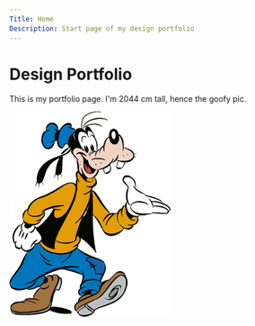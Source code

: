 ```yaml
---
Title: Home
Description: Start page of my design portfolio
---
```


Design Portfolio
==========================

This is my portfolio page. I'm 2044 cm tall, hence the goofy pic.


<!-- <img id="main-pic" src="assets/img/goofy.png" alt="Picture of Goofy">  -->
![Pic of goofy](assets/img/goofy.png)